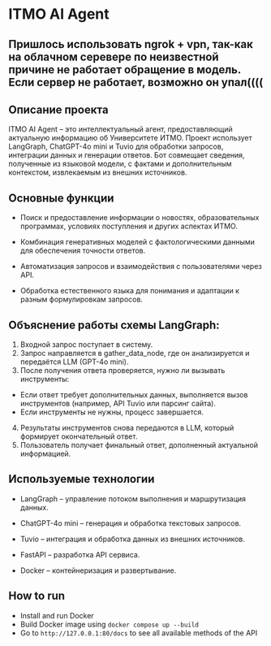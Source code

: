 # ITMO AI Agent
## Пришлось использовать ngrok + vpn, так-как на облачном серевере по неизвестной причине не работает обращение в модель. Если сервер не работает, возможно он упал((((
## Описание проекта

ITMO AI Agent – это интеллектуальный агент, предоставляющий актуальную информацию об Университете ИТМО. Проект использует LangGraph, ChatGPT-4o mini и Tuvio для обработки запросов, интеграции данных и генерации ответов. Бот совмещает сведения, полученные из языковой модели, с фактами и дополнительным контекстом, извлекаемым из внешних источников.

## Основные функции

* Поиск и предоставление информации о новостях, образовательных программах, условиях поступления и других аспектах ИТМО.

* Комбинация генеративных моделей с фактологическими данными для обеспечения точности ответов.

* Автоматизация запросов и взаимодействия с пользователями через API.

* Обработка естественного языка для понимания и адаптации к разным формулировкам запросов.

## Объяснение работы схемы LangGraph:
1. Входной запрос поступает в систему.
2. Запрос направляется в gather_data_node, где он анализируется и передаётся LLM (GPT-4o mini).
3. После получения ответа проверяется, нужно ли вызывать инструменты:
* Если ответ требует дополнительных данных, выполняется вызов инструментов (например, API Tuvio или парсинг сайта).
* Если инструменты не нужны, процесс завершается.
4.  Результаты инструментов снова передаются в LLM, который формирует окончательный ответ.
5. Пользователь получает финальный ответ, дополненный актуальной информацией.

## Используемые технологии

* LangGraph – управление потоком выполнения и маршрутизация данных.

* ChatGPT-4o mini – генерация и обработка текстовых запросов.

* Tuvio – интеграция и обработка данных из внешних источников.

* FastAPI – разработка API сервиса.

* Docker – контейнеризация и развертывание.

## How to run
* Install and run Docker
* Build Docker image using `docker compose up --build`
* Go to `http://127.0.0.1:80/docs` to see all available methods of the API
